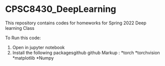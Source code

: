 # CPSC8430_DeepLearning
This repository contains codes for homeworks for Spring 2022 Deep learning Class

To Run this code:
1. Open in jupyter notebook
2. Install the following packagesgithub github 
Markup : *torch 
          *torchvision *matplotlib *Numpy
